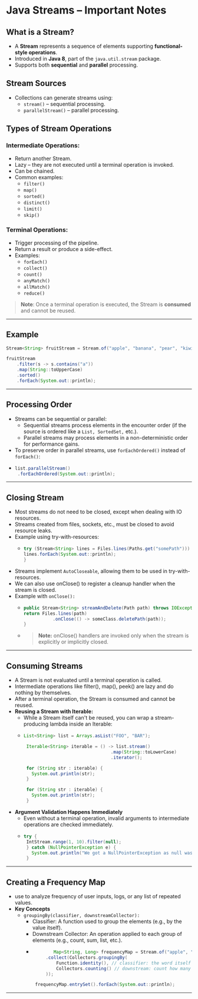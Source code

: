 # Java Streams – Important Notes

## What is a Stream?
- A **Stream** represents a sequence of elements supporting **functional-style operations**.
- Introduced in **Java 8**, part of the `java.util.stream` package.
- Supports both **sequential** and **parallel** processing.

## Stream Sources
- Collections can generate streams using:
  - `stream()` – sequential processing.
  - `parallelStream()` – parallel processing.

## Types of Stream Operations

### Intermediate Operations:
- Return another Stream.
- Lazy – they are not executed until a terminal operation is invoked.
- Can be chained.
- Common examples:
  - `filter()`
  - `map()`
  - `sorted()`
  - `distinct()`
  - `limit()`
  - `skip()`

### Terminal Operations:
- Trigger processing of the pipeline.
- Return a result or produce a side-effect.
- Examples:
  - `forEach()`
  - `collect()`
  - `count()`
  - `anyMatch()`
  - `allMatch()`
  - `reduce()`

> **Note**: Once a terminal operation is executed, the Stream is **consumed** and cannot be reused.

---

## Example

```java
Stream<String> fruitStream = Stream.of("apple", "banana", "pear", "kiwi", "orange");

fruitStream
    .filter(s -> s.contains("a"))
    .map(String::toUpperCase)
    .sorted()
    .forEach(System.out::println);
```
---

## Processing Order
 - Streams can be sequential or parallel:
   - Sequential streams process elements in the encounter order (if the source is ordered like a ```List, SortedSet,``` etc.).
   - Parallel streams may process elements in a non-deterministic order for performance gains.
 - To preserve order in parallel streams, use ```forEachOrdered()``` instead of ```forEach()```:
 - ```java
   list.parallelStream()
    .forEachOrdered(System.out::println);
   ```
--- 

## Closing Stream
 - Most streams do not need to be closed, except when dealing with IO resources.
 - Streams created from files, sockets, etc., must be closed to avoid resource leaks.
 - Example using try-with-resources:
   - ```java
     try (Stream<String> lines = Files.lines(Paths.get("somePath"))) {
     lines.forEach(System.out::println);
     }
     ```
 - Streams implement ```AutoCloseable```, allowing them to be used in try-with-resources.
 - We can also use onClose() to register a cleanup handler when the stream is closed.
 - Example with ```onClose():```
   - ```java
     public Stream<String> streamAndDelete(Path path) throws IOException {
     return Files.lines(path)
                .onClose(() -> someClass.deletePath(path));
     }
     ```
   - > **Note:** onClose() handlers are invoked only when the stream is explicitly or implicitly closed.

---

## Consuming Streams
 - A Stream is not evaluated until a terminal operation is called.
 - Intermediate operations like filter(), map(), peek() are lazy and do nothing by themselves.
 - After a terminal operation, the Stream is consumed and cannot be reused.
 - **Reusing a Stream with Iterable:**
   - While a Stream itself can't be reused, you can wrap a stream-producing lambda inside an Iterable:
   - ```java
     List<String> list = Arrays.asList("FOO", "BAR");

      Iterable<String> iterable = () -> list.stream()
                                      .map(String::toLowerCase)
                                      .iterator();

      for (String str : iterable) {
        System.out.println(str);
      }

      for (String str : iterable) {
        System.out.println(str);
      }

     ```
  - **Argument Validation Happens Immediately**
    - Even without a terminal operation, invalid arguments to intermediate operations are checked immediately.
    -  ```java
       try {
        IntStream.range(1, 10).filter(null);
        } catch (NullPointerException e) {
          System.out.println("We got a NullPointerException as null was passed as an             argument to filter()");
        }

       ```
---

## Creating a Frequency Map
 - use to analyze frequency of user inputs, logs, or any list of repeated values.
 - **Key Concepts**
   - ```groupingBy(classifier, downstreamCollector):```
     - Classifier: A function used to group the elements (e.g., by the value itself).
     - Downstream Collector: An operation applied to each group of elements (e.g., count, sum, list, etc.).
     - ```java
               Map<String, Long> frequencyMap = Stream.of("apple", "orange", "banana", "apple")
            .collect(Collectors.groupingBy(
                Function.identity(), // classifier: the word itself
                Collectors.counting() // downstream: count how many times each appears
            ));

        frequencyMap.entrySet().forEach(System.out::println);
       ```
---

